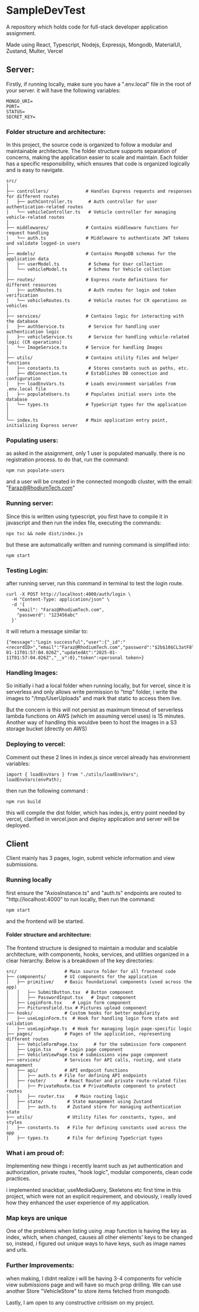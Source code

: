 # SampleDevTest

A repository which holds code for full-stack developer application assignment.

Made using React, Typescript, Nodejs, Expressjs, Mongodb, MaterialUI, Zustand, Multer, Vercel

## Server:

Firstly, if running locally, make sure you have a ".env.local" file in the root of your server. it will have the following variables:

```
MONGO_URI=
PORT=
STATUS=
SECRET_KEY=
```

### Folder structure and architecture:

In this project, the source code is organized to follow a modular and maintainable architecture. The folder structure supports separation of concerns, making the application easier to scale and maintain. Each folder has a specific responsibility, which ensures that code is organized logically and is easy to navigate.

```
src/
│
├── controllers/              # Handles Express requests and responses for different routes
│   ├── authController.ts      # Auth controller for user authentication-related routes
│   └── vehicleController.ts   # Vehicle controller for managing vehicle-related routes
│
├── middlewares/              # Contains middleware functions for request handling
│   └── auth.ts               # Middleware to authenticate JWT tokens and validate logged-in users
│
├── models/                   # Contains MongoDB schemas for the application data
│   ├── userModel.ts           # Schema for User collection
│   └── vehicleModel.ts        # Schema for Vehicle collection
│
├── routes/                   # Express route definitions for different resources
│   ├── authRoutes.ts          # Auth routes for login and token verification
│   └── vehicleRoutes.ts       # Vehicle routes for CR operations on vehicles
│
├── services/                 # Contains logic for interacting with the database
│   ├── authService.ts         # Service for handling user authentication logic
│   ├── vehicleService.ts      # Service for handling vehicle-related
logic (CR operations)
│   └── ImageService.ts       # Service for handling Images
│
├── utils/                    # Contains utility files and helper functions
│   ├── constants.ts           # Stores constants such as paths, etc.
│   ├── dbConnection.ts       # Establishes DB connection and configuration
│   ├── loadEnvVars.ts        # Loads environment variables from .env.local file
│   ├── populateUsers.ts      # Populates initial users into the database
│   └── types.ts              # TypeScript types for the application
│
│
└── index.ts                  # Main application entry point, initializing Express server
```

### Populating users:

as asked in the assignment, only 1 user is populated manually. there is no registration process. to do that, run the command:

```
npm run populate-users
```

and a user will be created in the connected mongodb cluster, with the email: "Faraz@RhodiumTech.com"

### Running server:

Since this is written using typescript, you first have to compile it in javascript and then run the index file, executing the commands:

```
npx tsc && node dist/index.js
```

but these are automatically written and running command is simplified into:

```
npm start
```

### Testing Login:

after running server, run this command in terminal to test the login route.

```
curl -X POST http://localhost:4000/auth/login \
  -H "Content-Type: application/json" \
  -d '{
    "email": "Faraz@RhodiumTech.com",
    "password": "123456abc"
  }'
```

it will return a message similar to:

```
{"message":"Login successful","user":{"_id":"<recordID>","email":"Faraz@RhodiumTech.com","password":"$2b$10$CL3atF8lfo78FWeonaMI0umhCjBXluT5boSkaENW1l.WqAnBVSNta","createdAt":"2025-01-11T01:57:04.026Z","updatedAt":"2025-01-11T01:57:04.026Z","__v":0},"token":<personal token>}
```

### Handling Images:

So initially i had a local folder when running locally, but for vercel, since it is serverless and only allows write permission to "tmp" folder, i write the images to "/tmp/UserUploads" and mark that static to access them live.

But the concern is this will not persist as maximum timeout of serverless lambda functions on AWS (which im assuming vercel uses) is 15 minutes. Another way of handling this wouldve been to host the images in a S3 storage bucket (directly on AWS)

### Deploying to vercel:

Comment out these 2 lines in index.js since vercel already has environment variables:

```
import { loadEnvVars } from "./utils/loadEnvVars";
loadEnvVars(envPath);
```

then run the following command :

```
npm run build
```

this will compile the dist folder, which has index.js, entry point needed by vercel, clarified in vercel.json and deploy application and server will be deployed.

## Client

Client mainly has 3 pages, login, submit vehicle information and view submissions.

### Running locally

first ensure the "AxiosInstance.ts" and "auth.ts" endpoints are routed to "http://localhost:4000" to run locally, then run the command:

```
npm start
```

and the frontend will be started.

#### Folder structure and architecture:

The frontend structure is designed to maintain a modular and scalable architecture, with components, hooks, services, and utilities organized in a clear hierarchy. Below is a breakdown of the key directories:

```
src/                  # Main source folder for all frontend code
├── components/       # UI components for the application
│   ├── primitive/    # Basic foundational components (used across the app)
│   │   ├── SubmitButton.tsx  # Button component
│   │   ├── PasswordInput.tsx   # Input component
│   ├── LoginForm.tsx    # Login form component
│   ├── PicturesField.tsx # Pictures upload component
├── hooks/            # Custom hooks for better modularity
│   ├── useLoginForm.ts  # Hook for handling login form state and validation
│   ├── useLoginPage.ts  # Hook for managing login page-specific logic
├── pages/            # Pages of the application, representing different routes
│   ├── VehicleFormPage.tsx      # for the submission form component
│   ├── Login.tsx     # Login page component
│   ├── VehicleViewPage.tsx # submissions view page component
├── services/         # Services for API calls, routing, and state management
│   ├── api/          # API endpoint functions
│   │   ├── auth.ts # File for defining API endpoints
│   ├── router/       # React Router and private route-related files
│   │   ├── PrivateRoute.tsx # PrivateRoute component to protect routes
│   │   ├── router.tsx    # Main routing logic
│   ├── state/         # State management using Zustand
│   │   ├── auth.ts    # Zustand store for managing authentication state
├── utils/             # Utility files for constants, types, and styles
│   ├── constants.ts   # File for defining constants used across the app
│   ├── types.ts       # File for defining TypeScript types
```

### What i am proud of:

Implementing new things i recently learnt such as jwt authentication and authorization, private routes, "hook logic", modular components, clean code practices.

i implemented snackbar, useMediaQuery, Skeletons etc first time in this project, which were not an explicit requirement, and obviously, i really loved how they enhanced the user experience of my application.

### Map keys are unique

One of the problems when listing using .map function is having the key as index, which, when changed, causes all other elements' keys to be changed so, instead, i figured out unique ways to have keys, such as image names and urls.

### Further Improvements:

when making, I didnt realize i will be having 3-4 components for vehicle view submissions page and will have so much prop drilling. We can use another Store "VehicleStore" to store items fetched from mongodb.


Lastly, I am open to any constructive critisism on my project.
